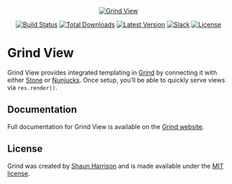 <p align="center"><a href="https://grind.rocks"><img src="https://s3.amazonaws.com/assets.grind.rocks/docs/img/grind-view.svg" alt="Grind View" /></a></p>

<p align="center">
<a href="https://github.com/grindjs/grindjs/actions?query=workflow%3Aview"><img src="https://github.com/grindjs/grindjs/workflows/view/badge.svg" alt="Build Status"></a>
<a href="https://www.npmjs.com/package/grind-view"><img src="https://img.shields.io/npm/dt/grind-view.svg" alt="Total Downloads"></a>
<a href="https://www.npmjs.com/package/grind-view"><img src="https://img.shields.io/npm/v/grind-view.svg" alt="Latest Version"></a>
<a href="https:/grind.chat"><img src="https://grind.chat/badge.svg" alt="Slack"></a>
<a href="https://www.npmjs.com/package/grind-view"><img src="https://img.shields.io/npm/l/grind-view.svg" alt="License"></a>
</p>

# Grind View

Grind View provides integrated templating in [Grind](https://github.com/grindjs/framework) by connecting it with either [Stone](http://github.com/grindjs/stone) or [Nunjucks](http://mozilla.github.io/nunjucks/). Once setup, you’ll be able to quickly serve views via `res.render()`.

## Documentation

Full documentation for Grind View is available on the [Grind website](https://grind.rocks/docs/guides/templates).

## License

Grind was created by [Shaun Harrison](https://github.com/shnhrrsn) and is made available under the [MIT license](LICENSE).
